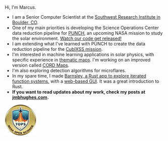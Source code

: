 Hi, I'm Marcus. 

- I am a Senior Computer Scientist at the [Southwest Research Institute in Boulder, CO](https://www.boulder.swri.edu/). 
- One of my main priorities is developing the Science Operations Center data reduction pipeline for [PUNCH](https://punch.space.swri.edu/), an upcoming NASA mission to study the solar environment. [Watch our code get released!](https://github.com/punch-mission)
- I am extending what I've learned with PUNCH to create the data reduction pipeline for the [CubIXSS mission](https://github.com/CubIXSS). 
- I'm interested in machine learning applications in solar physics, with specific experience in [thematic maps](https://www.swsc-journal.org/articles/swsc/pdf/2019/01/swsc180074.pdf). I'm working on an improved version called [CORD Maps](https://github.com/jmbhughes/cordmap).
- I'm also exploring detection algorithms for microflares. 
- In my spare time, I made [Barnsley, a Rust app to explore iterated function systems,](https://github.com/jmbhughes/barnsley) with a [web-based GUI](https://jmbhughes.com/barnsley_gui/). It was a great introduction to Rust.
- **If you want to read updates about my work, check my posts at [jmbhughes.com](https://jmbhughes.com).**

<a href="https://www.credly.com/badges/4d400179-8866-470d-b69a-867c92a71e53/public_url"><img src='nasa-open-science.png' width='100'></a>
